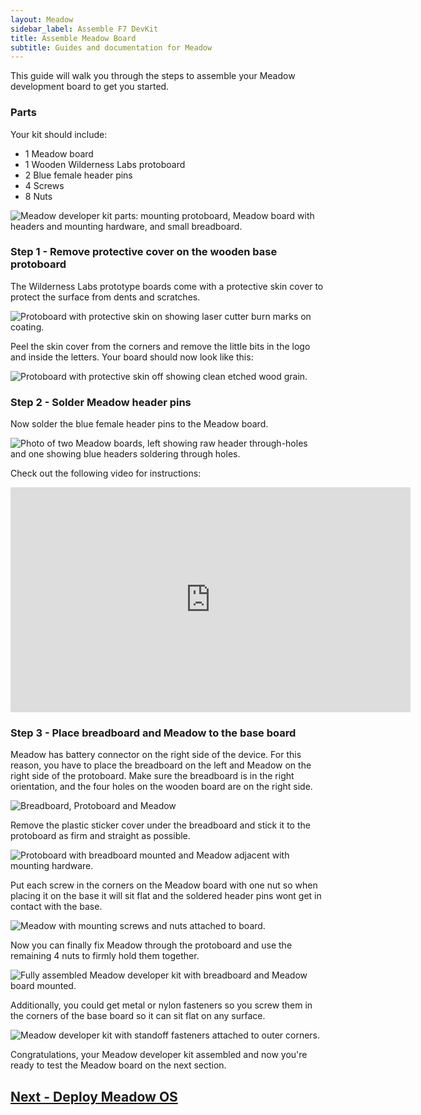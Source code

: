 ```yaml
---
layout: Meadow
sidebar_label: Assemble F7 DevKit
title: Assemble Meadow Board
subtitle: Guides and documentation for Meadow
---
```


This guide will walk you through the steps to assemble your Meadow development board to get you started.

### Parts

Your kit should include:
 - 1 Meadow board
 - 1 Wooden Wilderness Labs protoboard
 - 2 Blue female header pins
 - 4 Screws
 - 8 Nuts

![Meadow developer kit parts: mounting protoboard, Meadow board with headers and mounting hardware, and small breadboard.](MeadowDev_Parts.jpg)

### Step 1 - Remove protective cover on the wooden base protoboard

The Wilderness Labs prototype boards come with a protective skin cover to protect the surface from dents and scratches.

![Protoboard with protective skin on showing laser cutter burn marks on coating.](./MeadowDev_BaseStickerOn.jpg)

Peel the skin cover from the corners and remove the little bits in the logo and inside the letters. Your board should now look like this:

![Protoboard with protective skin off showing clean etched wood grain.](./MeadowDev_BaseStickerOff.jpg)

### Step 2 - Solder Meadow header pins

Now solder the blue female header pins to the Meadow board. 

![Photo of two Meadow boards, left showing raw header through-holes and one showing blue headers soldering through holes.](MeadowDev_HeaderPins.jpg)

Check out the following video for instructions:

<p><iframe width="640" height="360" src="https://www.youtube.com/embed/HpsYHgJSIUA" frameborder="0" allowfullscreen></iframe></p>

### Step 3 - Place breadboard and Meadow to the base board

Meadow has battery connector on the right side of the device. For this reason, you have to place the breadboard on the left and Meadow on the right side of the protoboard. Make sure the breadboard is in the right orientation, and the four holes on the wooden board are on the right side.

![Breadboard, Protoboard and Meadow](./MeadowDev_Places.jpg)

Remove the plastic sticker cover under the breadboard and stick it to the protoboard as firm and straight as possible.

![Protoboard with breadboard mounted and Meadow adjacent with mounting hardware.](./MeadowDev_Breadboard.jpg)

Put each screw in the corners on the Meadow board with one nut so when placing it on the base it will sit flat and the soldered header pins wont get in contact with the base.

![Meadow with mounting screws and nuts attached to board.](./MeadowDev_Screws.jpg)

Now you can finally fix Meadow through the protoboard and use the remaining 4 nuts to firmly hold them together.

![Fully assembled Meadow developer kit with breadboard and Meadow board mounted.](./MeadowDev_Final.jpg)

Additionally, you could get metal or nylon fasteners so you screw them in the corners of the base board so it can sit flat on any surface.

![Meadow developer kit with standoff fasteners attached to outer corners.](./MeadowDev_Fasteners.jpg)

Congratulations, your Meadow developer kit assembled and now you're ready to test the Meadow board on the next section. 

## [Next - Deploy Meadow OS](/Meadow/Getting_Started/Deploying_Meadow/)
